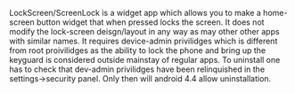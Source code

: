 

LockScreen/ScreenLock is a widget app which allows you to make a home-screen button widget that when pressed locks the screen. It does not modify the lock-screen deisgn/layout in any way as may other other apps with similar names. It requires device-admin privilidges which is different from root proivilidges as the ability to lock the phone and bring up the keyguard is considered outside mainstay of regular apps. To uninstall one has to check that dev-admin privilidges have been relinquished in the settings->security panel. Only then will android 4.4 allow uninstallation. 

